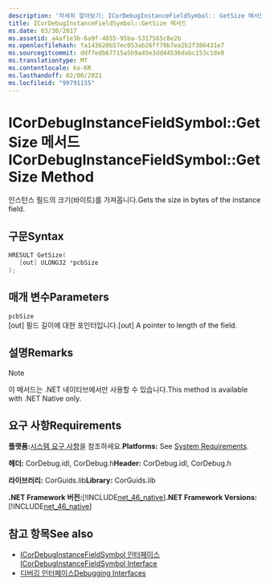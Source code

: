 ```yaml
---
description: '자세히 알아보기: ICorDebugInstanceFieldSymbol:: GetSize 메서드'
title: ICorDebugInstanceFieldSymbol::GetSize 메서드
ms.date: 03/30/2017
ms.assetid: a4af1e3b-6a9f-4855-95ba-5317565c8e2b
ms.openlocfilehash: fa143620b57ec053ab26ff79b7ea2b2f386431e7
ms.sourcegitcommit: ddf7edb67715a5b9a45e3dd44536dabc153c1de0
ms.translationtype: MT
ms.contentlocale: ko-KR
ms.lasthandoff: 02/06/2021
ms.locfileid: "99791155"
---
```

# <a name="icordebuginstancefieldsymbolgetsize-method"></a><span data-ttu-id="bdcf2-103">ICorDebugInstanceFieldSymbol::GetSize 메서드</span><span class="sxs-lookup"><span data-stu-id="bdcf2-103">ICorDebugInstanceFieldSymbol::GetSize Method</span></span>

<span data-ttu-id="bdcf2-104">인스턴스 필드의 크기(바이트)를 가져옵니다.</span><span class="sxs-lookup"><span data-stu-id="bdcf2-104">Gets the size in bytes of the instance field.</span></span>  
  
## <a name="syntax"></a><span data-ttu-id="bdcf2-105">구문</span><span class="sxs-lookup"><span data-stu-id="bdcf2-105">Syntax</span></span>  
  
```cpp  
HRESULT GetSize(  
   [out] ULONG32 *pcbSize  
);  
```  
  
## <a name="parameters"></a><span data-ttu-id="bdcf2-106">매개 변수</span><span class="sxs-lookup"><span data-stu-id="bdcf2-106">Parameters</span></span>  

 `pcbSize`  
 <span data-ttu-id="bdcf2-107">[out] 필드 길이에 대한 포인터입니다.</span><span class="sxs-lookup"><span data-stu-id="bdcf2-107">[out] A pointer to length of the field.</span></span>  
  
## <a name="remarks"></a><span data-ttu-id="bdcf2-108">설명</span><span class="sxs-lookup"><span data-stu-id="bdcf2-108">Remarks</span></span>  
  
> [!NOTE]
> <span data-ttu-id="bdcf2-109">이 메서드는 .NET 네이티브에서만 사용할 수 있습니다.</span><span class="sxs-lookup"><span data-stu-id="bdcf2-109">This method is available with .NET Native only.</span></span>  
  
## <a name="requirements"></a><span data-ttu-id="bdcf2-110">요구 사항</span><span class="sxs-lookup"><span data-stu-id="bdcf2-110">Requirements</span></span>  

 <span data-ttu-id="bdcf2-111">**플랫폼:**[시스템 요구 사항](../../get-started/system-requirements.md)을 참조하세요.</span><span class="sxs-lookup"><span data-stu-id="bdcf2-111">**Platforms:** See [System Requirements](../../get-started/system-requirements.md).</span></span>  
  
 <span data-ttu-id="bdcf2-112">**헤더:** CorDebug.idl, CorDebug.h</span><span class="sxs-lookup"><span data-stu-id="bdcf2-112">**Header:** CorDebug.idl, CorDebug.h</span></span>  
  
 <span data-ttu-id="bdcf2-113">**라이브러리:** CorGuids.lib</span><span class="sxs-lookup"><span data-stu-id="bdcf2-113">**Library:** CorGuids.lib</span></span>  
  
 <span data-ttu-id="bdcf2-114">**.NET Framework 버전:**[!INCLUDE[net_46_native](../../../../includes/net-46-native-md.md)]</span><span class="sxs-lookup"><span data-stu-id="bdcf2-114">**.NET Framework Versions:** [!INCLUDE[net_46_native](../../../../includes/net-46-native-md.md)]</span></span>  
  
## <a name="see-also"></a><span data-ttu-id="bdcf2-115">참고 항목</span><span class="sxs-lookup"><span data-stu-id="bdcf2-115">See also</span></span>

- [<span data-ttu-id="bdcf2-116">ICorDebugInstanceFieldSymbol 인터페이스</span><span class="sxs-lookup"><span data-stu-id="bdcf2-116">ICorDebugInstanceFieldSymbol Interface</span></span>](icordebuginstancefieldsymbol-interface.md)
- [<span data-ttu-id="bdcf2-117">디버깅 인터페이스</span><span class="sxs-lookup"><span data-stu-id="bdcf2-117">Debugging Interfaces</span></span>](debugging-interfaces.md)
